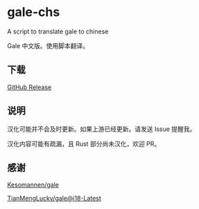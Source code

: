 # gale-chs
A script to translate gale to chinese

Gale 中文版。使用脚本翻译。

## 下载
[GitHub Release](https://github.com/SummonHIM/gale-chs/releases/latest)

## 说明
汉化可能并不会及时更新。如果上游已经更新。请发送 Issue 提醒我。

汉化内容可能有疏漏，且 Rust 部分尚未汉化，欢迎 PR。

## 感谢
[Kesomannen/gale](https://github.com/Kesomannen/gale)

[TianMengLucky/gale@i18-Latest](https://github.com/TianMengLucky/gale/tree/i18-Latest)
